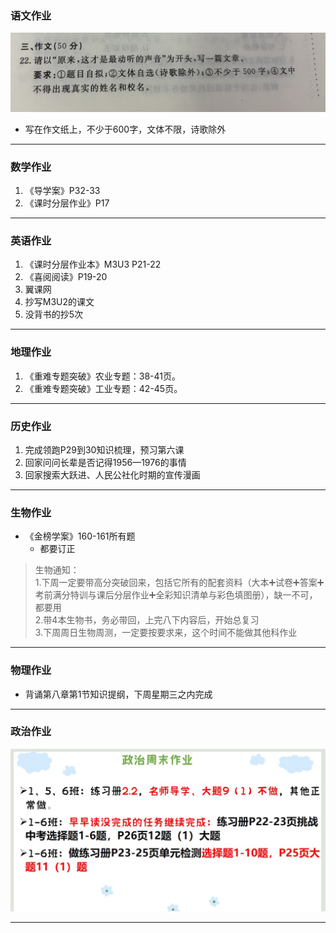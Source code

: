 ### 语文作业
![hw](../hw/_images/4c.jpg)
* 写在作文纸上，不少于600字，文体不限，诗歌除外
---

### 数学作业
1. 《导学案》P32-33
2. 《课时分层作业》P17
---

### 英语作业
1. 《课时分层作业本》M3U3 P21-22
2. 《喜阅阅读》P19-20
3. 翼课网
4. 抄写M3U2的课文
5. 没背书的抄5次
---

### 地理作业
1. 《重难专题突破》农业专题：38-41页。
2. 《重难专题突破》工业专题：42-45页。
---

### 历史作业
1. 完成领跑P29到30知识梳理，预习第六课
2. 回家问问长辈是否记得1956—1976的事情
3. 回家搜索大跃进、人民公社化时期的宣传漫画
---

### 生物作业
* 《金榜学案》160-161所有题
    * 都要订正
> 生物通知：  
> 1.下周一定要带高分突破回来，包括它所有的配套资料（大本➕试卷➕答案➕考前满分特训与课后分层作业➕全彩知识清单与彩色填图册），缺一不可，都要用  
> 2.带4本生物书，务必带回，上完八下内容后，开始总复习  
> 3.下周周日生物周测，一定要按要求来，这个时间不能做其他科作业
---

### 物理作业
* 背诵第八章第1节知识提纲，下周星期三之内完成
---

### 政治作业
![hw](../hw/_images/4p.jpg)

---
